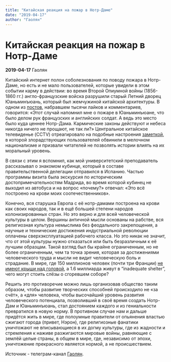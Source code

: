 ```yaml
---
title: "Китайская реакция на пожар в Нотр-Даме"
date: "2019-04-17"
author: "Гаолян"
---
```


# Китайская реакция на пожар в Нотр-Даме

**2019-04-17** Гаолян

Китайский интернет полон соболезнования по поводу пожара в Нотр-Даме, но есть и не мало пользователей, которые увидели в этом событии карму в действии: во время Второй Опиумной войны (1856-1860 гг.) англо-французские войска разрушили старый Летний дворец Юаньминъюань, который был жемчужиной китайской архитектуры. В одном из [постов](https://ekd.me/2019/04/sgorevshij-notr-dam-vyzval-u-nekotoryx-kitajcev-vospominaniya-o-staryx-obidax), набравшем тысячи лайков и комментариев, говорится: «Этот случай напомнил мне о пожаре в Юаньминъюане, что было делом рук французских и английских солдат. А ведь это место было куда ценнее Нотр-Дама. Кармические законы действуют и небеса никогда ничего не прощают, не так ли?» Центральное китайское телевиденье (CCTV) отреагировало на подобные настроения [заметкой](http://opinion.cctv.com/2019/04/16/ARTIRG50RWDlMg9NoRV11mId190416.shtm), в которой злорадствующих пользователей обвинили в мелочном национализме и призвали читателей не позволять истории влиять на их моральный уровень.

В связи с этим я вспомнил, как мой университетский преподаватель рассказывал о знакомом кубинце, который в составе правительственной делегации отправился в Испанию. Частью программы визита была экскурсия по историческим достопримечательностям Мадрида, во время которой кубинец не выходил из автобуса и на вопрос «почему?» отвечал: «Это всё построено на крови моих соотечественников».

Конечно, вся старушка Европа с её нотр-дамами построена на крови как своих народов, так и в ещё большей степени народов колонизированных стран. Но это верно и для всей человеческой культуры в целом. Вершины античной мысли основаны на рабстве, вся религиозная культура немыслима без феодального закрепощения, а научные и технические достижения индустриальной революции оплачены сверхэксплуатацией рабочего класса. Но это никак не значит, что от этой культуры нужно отказаться или быть безразличным к её лучшим образцам. Такой взгляд был бы крайне ограниченным, но не более ограниченным, чем та точка зрения, которая за достижениями человеческого труда и мысли не видит человеческую боль и страдание. В мире, где 150 миллионов человек (почти три Франции) [не имеют крыши над головой](https://en.wikipedia.org/wiki/List_of_countries_by_homeless_population), а 1.6 миллиарда живут в “inadequate shelter”, чего могут стоить слёзы о сгоревшем соборе?

Решить это противоречие можно лишь организовав общество таким образом, чтобы развитие творческих способней происходило не «за счёт», а «для» человека, чтобы высочайший уровень развития человеческого потенциала, позволивший в своё время создать Нотр-Дам и Юаньминъюань, стал достоянием каждого и из гениальности превратился в новую норму. В противном случае нам и дальше придётся жить в мире, где полоумные правители от опьянения властью сжигают города (привет, Нэрон), где религиозные фанатики уничтожают не вписывающиеся в их догму культуры, где из жадности и стремления к наживе разжигаются мировые войны, равняющие с землёй целые страны, в общем в мире, где, независимо от эпохи, уничтожение прекрасного является нормой, а не происшествием.

Источник - телеграм-канал [Гаолян](https://t.me/laowhy).
